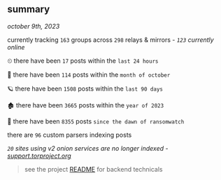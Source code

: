 
## summary
_october 9th, 2023_

currently tracking `163` groups across `298` relays & mirrors - _`123` currently online_

⏲ there have been `17` posts within the `last 24 hours`

🦈 there have been `114` posts within the `month of october`

🪐 there have been `1508` posts within the `last 90 days`

🏚 there have been `3665` posts within the `year of 2023`

🦕 there have been `8355` posts `since the dawn of ransomwatch`

there are `96` custom parsers indexing posts

_`20` sites using v2 onion services are no longer indexed - [support.torproject.org](https://support.torproject.org/onionservices/v2-deprecation/)_

> see the project [README](https://github.com/joshhighet/ransomwatch#ransomwatch--) for backend technicals
